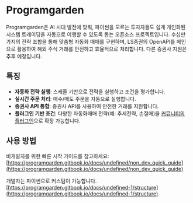 # Programgarden

Programgarden은 AI 시대 발전에 맞춰, 파이썬을 모르는 투자자들도 쉽게 개인화된 시스템 트레이딩을 자동으로 이행할 수 있도록 돕는 오픈소스 프로젝트입니다. 수십만 가지의 전략 조합을 통해 맞춤형 자동화 매매를 구현하며, LS증권의 OpenAPI를 메인으로 활용하여 해외 주식 거래를 안전하고 효율적으로 처리합니다. 다른 증권사 지원은 추후 예정입니다.

## 특징

- **자동화 전략 실행**: 스케줄 기반으로 전략을 실행하고 조건을 평가합니다.
- **실시간 주문 처리**: 매수/매도 주문을 자동으로 실행합니다.
- **증권사 API 통합**: 증권사 API를 사용하여 안전한 거래를 지원합니다.
- **플러그인 기반 조건**: 다양한 자동화매매 전략(예: 추세전략, 손절매)을 [커뮤니티의 플러그인](https://github.com/programgarden/programgarden/tree/main/src/community)으로 확장 가능합니다.


## 사용 방법

비개발자를 위한 빠른 시작 가이드를 참고하세요: [https://programgarden.gitbook.io/docs/undefined/non_dev_quick_guide](https://programgarden.gitbook.io/docs/undefined/non_dev_quick_guide)

개발자는 파이썬으로 커스텀이 가능합니다.
[https://programgarden.gitbook.io/docs/undefined-1/structure](https://programgarden.gitbook.io/docs/undefined-1/structure)